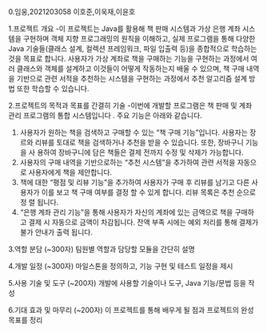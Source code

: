 0.임웅,2021203058 이호준,이욱재,이윤호

1.프로젝트 개요 
-이 프로젝트는 Java를 활용해 책 판매 시스템과 가상 은행 계좌 시스템을 구현하며 객체 지향 프로그래밍의 원칙을 이해하고, 실제 프로그램을 통해 다양한 Java 기술들(클래스 설계, 컬렉션 프레임워크, 파일 입출력 등)을 종합적으로 학습하는 것을 목표로 합니다. 사용자가 가상 계좌로 책을 구매하는 기능을 구현하는 과정에서 여러 클래스와 객체를 설계하고 이것들이 어떻게 작동하는지 배울 수 있으며, 책 구매 내역을 기반으로 관련 서적을 추천하는 시스템을 구현하는 과정에서 추천 알고리즘 설계 방법 또한 학습할 수 있습니다.


2.프로젝트의 목적과 목표를 간결히 기술
-이번에 개발할 프로그램은 책 판매 및 계좌 관리 프로그램의 통합 시스템입니다 . 주요 기능은 아래와 같습니다.
  1. 사용자가 원하는 책을 검색하고 구매할 수 있는 “책 구매 기능”입니다. 사용자는 장르와 리뷰를 토대로 책을 검색하거나 추천을 받을 수 있습니다. 또한, 장바구니 기능을 사  용하여 장바구니에 담은 책들은 결제 전까지 수정 및 삭제가 가능합니다. 
  2. 사용자의 구매 내역을 기반으로하는 “추천 시스템”을 추가하여 관련 서적을 자동으로 사용자에게 책을 제안합니다. 
  3. 책에 대한 “평점 및 리뷰 기능”을 추가하여 사용자가 구매 후 리뷰를 남기고 다른 사용자가 이를 보고 책 구매 여부를 결정 할 수 있게 합니다. 리뷰 목록은 추천 순으로 정    렬 됩니다. 
  4. “은행 계좌 관리 기능”을 통해 사용자가 자신의 계좌에 있는 금액으로 책을 구매하고 결제 시 자동으로 금액이 차감됩니다. 잔액 부족 시에는 예외 처리를 통해 결제가 불가    안내가 출력 됩니다. 


3.역할 분담 (~300자)
팀원별 역할과 담당할 모듈을 간단히 설명

4.개발 일정 (~300자)
마일스톤을 정의하고, 기능 구현 및 테스트 일정을 제시

5.사용 기술 및 도구 (~200자)
개발에 사용할 기술이나 도구, Java 기능/문법 등을 작성

6.기대 효과 및 마무리 (~200자)
이 프로젝트를 통해 배우게 될 점과 프로젝트의 완성 목표를 정리
